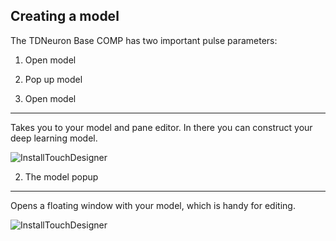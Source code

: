 ## Creating a model

The TDNeuron Base COMP has two important pulse parameters:

1. Open model
2. Pop up model

1. Open model
---

Takes you to your model and pane editor. In there you can construct your deep learning model.

![InstallTouchDesigner](https://github.com/tdneuron/TDneuron/blob/master/GettingStarted/01.MyFirstModel/01.ModelAndPane.PNG)


2. The model popup
---

Opens a floating window with your model, which is handy for editing.

![InstallTouchDesigner](https://github.com/tdneuron/TDneuron/blob/master/GettingStarted/01.MyFirstModel/02.ModelFloating.PNG)
